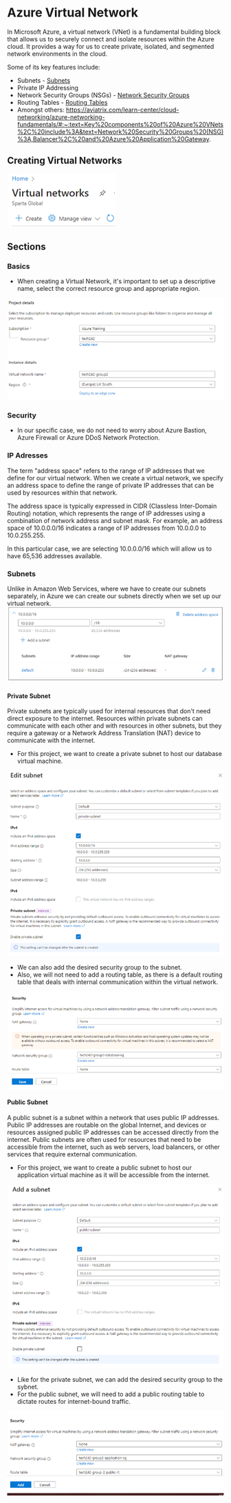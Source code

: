 # Azure Virtual Network

In Microsoft Azure, a virtual network (VNet) is a fundamental building block that allows us to securely connect and isolate resources within the Azure cloud. It provides a way for us to create private, isolated, and segmented network environments in the cloud.

Some of its key features include:

* Subnets - [Subnets](../create-subnets)
* Private IP Addressing
* Network Security Groups (NSGs) - [Network Security Groups](../create-security-groups)
* Routing Tables - [Routing Tables](../create-public-rt)
* Amongst others: https://aviatrix.com/learn-center/cloud-networking/azure-networking-fundamentals/#:~:text=Key%20components%20of%20Azure%20VNets%2C%20include%3A&text=Network%20Security%20Groups%20(NSG)%3A,Balancer%2C%20and%20Azure%20Application%20Gateway.

## Creating Virtual Networks

![Screenshot-create-virtual-network-1.png](../../read-me-images/Screenshot-create-virtual-network-1.png)
## Sections

### Basics 

* When creating a Virtual Network, it's important to set up a descriptive name, select the correct resource group and appropriate region.

![Screenshot-virtual-network-name.png](../../read-me-images/Screenshot-virtual-network-name.png)

### Security 

* In our specific case, we do not need to worry about Azure Bastion, Azure Firewall or Azure DDoS Network Protection.

### IP Adresses

The term "address space" refers to the range of IP addresses that we define for our virtual network. When we create a virtual network, we specify an address space to define the range of private IP addresses that can be used by resources within that network.

The address space is typically expressed in CIDR (Classless Inter-Domain Routing) notation, which represents the range of IP addresses using a combination of network address and subnet mask. For example, an address space of 10.0.0.0/16 indicates a range of IP addresses from 10.0.0.0 to 10.0.255.255.

In this particular case, we are selecting 10.0.0.0/16 which will allow us to have 65,536 addresses available.

### Subnets

Unlike in Amazon Web Services, where we have to create our subnets separately, in Azure we can create our subnets directly when we set up our virtual network.
![Screenshot-create-subnets-virtual-network.png](../../read-me-images/Screenshot-create-subnets-virtual-network.png)

#### Private Subnet

Private subnets are typically used for internal resources that don't need direct exposure to the internet. Resources within private subnets can communicate with each other and with resources in other subnets, but they require a gateway or a Network Address Translation (NAT) device to communicate with the internet.

* For this project, we want to create a private subnet to host our database virtual machine.

![Screenshot-private-subnet.png](../../read-me-images/Screenshot-private-subnet.png)

* We can also add the desired security group to the subnet.
* Also, we will not need to add a routing table, as there is a default routing table that deals with internal communication within the virtual network.

![Alt text](../../read-me-images/Screenshot-private-subnet-sg.png)

#### Public Subnet

A public subnet is a subnet within a network that uses public IP addresses. Public IP addresses are routable on the global Internet, and devices or resources assigned public IP addresses can be accessed directly from the internet. Public subnets are often used for resources that need to be accessible from the internet, such as web servers, load balancers, or other services that require external communication.

* For this project, we want to create a public subnet to host our application virtual machine as it will be accessible from the internet.

![Screenshot-public-subnet-vn.png](../../read-me-images/Screenshot-public-subnet-vn.png)

* Like for the private subnet, we can add the desired security group to the sybnet.
* For the public subnet, we will need to add a public routing table to dictate routes for internet-bound traffic.

![Screenshot-public-subnet-sg.png](../../read-me-images/Screenshot-public-subnet-sg.png)

